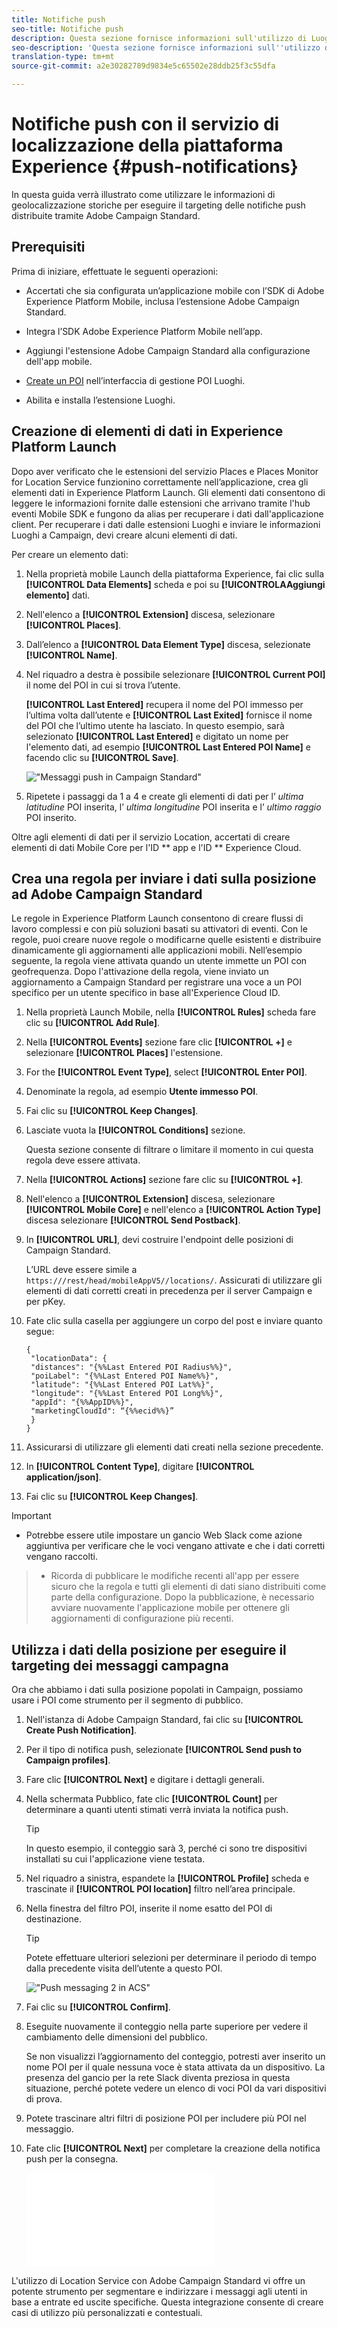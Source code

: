 ```yaml
---
title: Notifiche push
seo-title: Notifiche push
description: Questa sezione fornisce informazioni sull'utilizzo di Luoghi con notifiche push in Campaign Standard.
seo-description: 'Questa sezione fornisce informazioni sull''utilizzo di Luoghi con notifiche push in Campaign Standard. '
translation-type: tm+mt
source-git-commit: a2e30282789d9834e5c65502e28ddb25f3c55dfa

---
```



# Notifiche push con il servizio di localizzazione della piattaforma Experience {#push-notifications}

In questa guida verrà illustrato come utilizzare le informazioni di geolocalizzazione storiche per eseguire il targeting delle notifiche push distribuite tramite Adobe Campaign Standard.

## Prerequisiti

Prima di iniziare, effettuate le seguenti operazioni:

* Accertati che sia configurata un’applicazione mobile con l’SDK di Adobe Experience Platform Mobile, inclusa l’estensione [](https://aep-sdks.gitbook.io/docs/using-mobile-extensions/adobe-campaign-standard)Adobe Campaign Standard.

* Integra l’SDK [](https://aep-sdks.gitbook.io/docs/getting-started/get-the-sdk) Adobe Experience Platform Mobile nell’app.
* Aggiungi l'estensione [](https://aep-sdks.gitbook.io/docs/using-mobile-extensions/adobe-campaign-standard) Adobe Campaign Standard alla configurazione dell'app mobile.

* [Create un POI](/help/poi-mgmt-ui/create-a-poi-ui.md) nell’interfaccia di gestione POI Luoghi.

* Abilita e installa l’estensione [](/help/places-ext-aep-sdks/places-extension/places-extension.md)Luoghi.


## Creazione di elementi di dati in Experience Platform Launch

Dopo aver verificato che le estensioni del servizio Places e Places Monitor for Location Service funzionino correttamente nell’applicazione, crea gli elementi dati in Experience Platform Launch. Gli elementi dati consentono di leggere le informazioni fornite dalle estensioni che arrivano tramite l'hub eventi Mobile SDK e fungono da alias per recuperare i dati dall'applicazione client. Per recuperare i dati dalle estensioni Luoghi e inviare le informazioni Luoghi a Campaign, devi creare alcuni elementi di dati.

Per creare un elemento dati:

1. Nella proprietà mobile Launch della piattaforma Experience, fai clic sulla **[!UICONTROL Data Elements]** scheda e poi su **[!UICONTROLAAggiungi elemento]** dati.
1. Nell'elenco a **[!UICONTROL Extension]** discesa, selezionare **[!UICONTROL Places]**.
1. Dall’elenco a **[!UICONTROL Data Element Type]** discesa, selezionate **[!UICONTROL Name]**.
1. Nel riquadro a destra è possibile selezionare **[!UICONTROL Current POI]** il nome del POI in cui si trova l’utente.

   **[!UICONTROL Last Entered]** recupera il nome del POI immesso per l’ultima volta dall’utente e **[!UICONTROL Last Exited]** fornisce il nome del POI che l’ultimo utente ha lasciato. In questo esempio, sarà selezionato **[!UICONTROL Last Entered]** e digitato un nome per l'elemento dati, ad esempio **[!UICONTROL Last Entered POI Name]** e facendo clic su **[!UICONTROL Save]**.

   !["Messaggi push in Campaign Standard"](/help/assets/ACS_Push1.png)

1. Ripetete i passaggi da 1 a 4 e create gli elementi di dati per l’ *ultima latitudine* POI inserita, l’ *ultima longitudine* POI inserita e l’ *ultimo raggio* POI inserito.

Oltre agli elementi di dati per il servizio Location, accertati di creare elementi di dati Mobile Core per l'ID ** app e l'ID ** Experience Cloud.

## Crea una regola per inviare i dati sulla posizione ad Adobe Campaign Standard

Le regole in Experience Platform Launch consentono di creare flussi di lavoro complessi e con più soluzioni basati su attivatori di eventi. Con le regole, puoi creare nuove regole o modificarne quelle esistenti e distribuire dinamicamente gli aggiornamenti alle applicazioni mobili. Nell’esempio seguente, la regola viene attivata quando un utente immette un POI con geofrequenza. Dopo l'attivazione della regola, viene inviato un aggiornamento a Campaign Standard per registrare una voce a un POI specifico per un utente specifico in base all'Experience Cloud ID.

1. Nella proprietà Launch Mobile, nella **[!UICONTROL Rules]** scheda fare clic su **[!UICONTROL Add Rule]**.
1. Nella **[!UICONTROL Events]** sezione fare clic **[!UICONTROL +]** e selezionare **[!UICONTROL Places]** l'estensione.
1. For the **[!UICONTROL Event Type]**, select **[!UICONTROL Enter POI]**.
1. Denominate la regola, ad esempio **Utente immesso POI**.
1. Fai clic su **[!UICONTROL Keep Changes]**.
1. Lasciate vuota la **[!UICONTROL Conditions]** sezione.

   Questa sezione consente di filtrare o limitare il momento in cui questa regola deve essere attivata.

1. Nella **[!UICONTROL Actions]** sezione fare clic su **[!UICONTROL +]**.
1. Nell'elenco a **[!UICONTROL Extension]** discesa, selezionare **[!UICONTROL Mobile Core]** e nell'elenco a **[!UICONTROL Action Type]** discesa selezionare **[!UICONTROL Send Postback]**.
1. In **[!UICONTROL URL]**, devi costruire l'endpoint delle posizioni di Campaign Standard.

   L’URL deve essere simile a `https:///rest/head/mobileAppV5//locations/`.
Assicurati di utilizzare gli elementi di dati corretti creati in precedenza per il server Campaign e per pKey.

1. Fate clic sulla casella per aggiungere un corpo del post e inviare quanto segue:

   ```
   {
    "locationData": {
    "distances": "{%%Last Entered POI Radius%%}",
    "poiLabel": "{%%Last Entered POI Name%%}",
    "latitude": "{%%Last Entered POI Lat%%}",
    "longitude": "{%%Last Entered POI Long%%}",
    "appId": "{%%AppID%%}",
    "marketingCloudId": “{%%ecid%%}”
    }
   }
   ```

1. Assicurarsi di utilizzare gli elementi dati creati nella sezione precedente.
1. In **[!UICONTROL Content Type]**, digitare **[!UICONTROL application/json]**.
1. Fai clic su **[!UICONTROL Keep Changes]**.

>[!IMPORTANT]
>
>* Potrebbe essere utile impostare un gancio Web Slack come azione aggiuntiva per verificare che le voci vengano attivate e che i dati corretti vengano raccolti.


>* Ricorda di pubblicare le modifiche recenti all'app per essere sicuro che la regola e tutti gli elementi di dati siano distribuiti come parte della configurazione. Dopo la pubblicazione, è necessario avviare nuovamente l'applicazione mobile per ottenere gli aggiornamenti di configurazione più recenti.


## Utilizza i dati della posizione per eseguire il targeting dei messaggi campagna

Ora che abbiamo i dati sulla posizione popolati in Campaign, possiamo usare i POI come strumento per il segmento di pubblico.

1. Nell'istanza di Adobe Campaign Standard, fai clic su **[!UICONTROL Create Push Notification]**.
1. Per il tipo di notifica push, selezionate **[!UICONTROL Send push to Campaign profiles]**.
1. Fare clic **[!UICONTROL Next]** e digitare i dettagli generali.
1. Nella schermata Pubblico, fate clic **[!UICONTROL Count]** per determinare a quanti utenti stimati verrà inviata la notifica push.

   >[!TIP]
   >
   >In questo esempio, il conteggio sarà 3, perché ci sono tre dispositivi installati su cui l'applicazione viene testata.

1. Nel riquadro a sinistra, espandete la **[!UICONTROL Profile]** scheda e trascinate il **[!UICONTROL POI location]** filtro nell’area principale.
1. Nella finestra del filtro POI, inserite il nome esatto del POI di destinazione.

   >[!TIP]
   >
   >Potete effettuare ulteriori selezioni per determinare il periodo di tempo dalla precedente visita dell’utente a questo POI.

   !["Push messaging 2 in ACS"](/help/assets/ACS_push2.png)

1. Fai clic su **[!UICONTROL Confirm]**.
1. Eseguite nuovamente il conteggio nella parte superiore per vedere il cambiamento delle dimensioni del pubblico.

   Se non visualizzi l’aggiornamento del conteggio, potresti aver inserito un nome POI per il quale nessuna voce è stata attivata da un dispositivo. La presenza del gancio per la rete Slack diventa preziosa in questa situazione, perché potete vedere un elenco di voci POI da vari dispositivi di prova.
1. Potete trascinare altri filtri di posizione POI per includere più POI nel messaggio.
1. Fate clic **[!UICONTROL Next]** per completare la creazione della notifica push per la consegna.

   !["Messaggi push 3 in ACS"](/help/assets/ACS_push3.html)

L'utilizzo di Location Service con Adobe Campaign Standard vi offre un potente strumento per segmentare e indirizzare i messaggi agli utenti in base a entrate ed uscite specifiche. Questa integrazione consente di creare casi di utilizzo più personalizzati e contestuali.